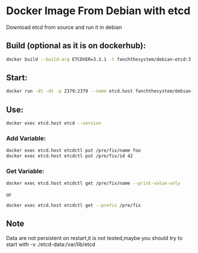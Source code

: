 Docker Image From Debian with etcd
==================================

Download etcd from source and run it in debian

## Build (optional as it is on dockerhub):

```bash
docker build --build-arg ETCDVER=3.3.1 -t fanchthesystem/debian-etcd:3.3.1 -f Dockerfile .
```

## Start:

```bash
docker run -dt -dt -p 2379:2379 --name etcd.host fanchthesystem/debian-etcd:latest
```

## Use:

```bash
docker exec etcd.host etcd --version
```

### Add Variable:

```bash
docker exec etcd.host etcdctl put /pre/fix/name foo
docker exec etcd.host etcdctl put /pre/fix/id 42
```

### Get Variable:

```bash
docker exec etcd.host etcdctl get /pre/fix/name --print-value-only
```

or

```bash
docker exec etcd.host etcdctl get --prefix /pre/fix
```


## Note
Data are not persistent on restart,it is not tested,maybe you should try to start with -v ./etcd-data:/var/lib/etcd
